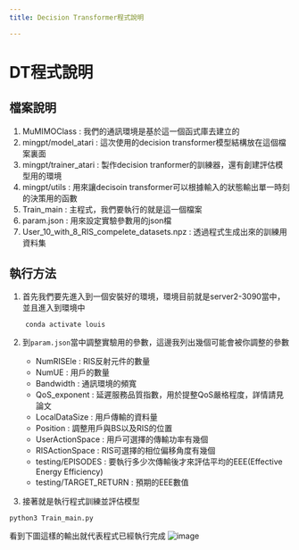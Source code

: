 ```yaml
---
title: Decision Transformer程式說明

---
```


# DT程式說明

## 檔案說明
1. MuMIMOClass
    :    我們的通訊環境是基於這一個函式庫去建立的
2. mingpt/model_atari
    :    這次使用的decision transformer模型結構放在這個檔案裏面
3. mingpt/trainer_atari
    :    製作decision tranformer的訓練器，還有創建評估模型用的環境
4. mingpt/utils
    :    用來讓decisoin transformer可以根據輸入的狀態輸出單一時刻的決策用的函數
6. Train_main
    :    主程式，我們要執行的就是這一個檔案
4. param.json
    :    用來設定實驗參數用的json檔
5. User_10_with_8_RIS_compelete_datasets.npz
    :    透過程式生成出來的訓練用資料集

## 執行方法

1. 首先我們要先進入到一個安裝好的環境，環境目前就是server2-3090當中，並且進入到環境中

```shell!
    conda activate louis
```

2. 到`param.json`當中調整實驗用的參數，這邊我列出幾個可能會被你調整的參數
    *    NumRISEle
            :   RIS反射元件的數量
    *    NumUE
            :   用戶的數量
    *    Bandwidth
            :   通訊環境的頻寬
    *    QoS_exponent
            :   延遲服務品質指數，用於提整QoS嚴格程度，詳情請見論文
    *    LocalDataSize
            :   用戶傳輸的資料量
    *    Position
            :   調整用戶與BS以及RIS的位置
    *    UserActionSpace
            :   用戶可選擇的傳輸功率有幾個
    *    RISActionSpace
            :   RIS可選擇的相位偏移角度有幾個
    *    testing/EPISODES
            :    要執行多少次傳輸後才來評估平均的EEE(Effective Energy Efficiency)
    *    testing/TARGET_RETURN
            :    預期的EEE數值

4. 接著就是執行程式訓練並評估模型
```python!
python3 Train_main.py
```
看到下圖這樣的輸出就代表程式已經執行完成
![image](https://hackmd.io/_uploads/B1XWP-430.png)

